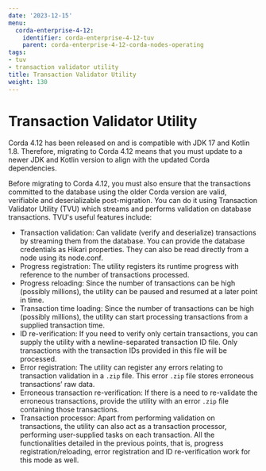 ```yaml
---
date: '2023-12-15'
menu:
  corda-enterprise-4-12:
    identifier: corda-enterprise-4-12-tuv
    parent: corda-enterprise-4-12-corda-nodes-operating
tags:
- tuv
- transaction validator utility
title: Transaction Validator Utility
weight: 130
---
```


# Transaction Validator Utility

Corda 4.12 has been released on and is compatible with JDK 17 and Kotlin 1.8. Therefore, migrating to Corda 4.12 means that you must update to a newer JDK and Kotlin version to align with the updated Corda dependencies.

Before migrating to Corda 4.12, you must also ensure that the transactions committed to the database using the older Corda version are valid, verifiable and deserializable post-migration. You can do it using Transaction Validator Utility (TVU) which streams and performs validation on database transactions. TVU's useful features include:

* Transaction validation: Can validate (verify and deserialize) transactions by streaming them from the database. You can provide the database credentials as Hikari properties. They can also be read directly from a node using its node.conf.
* Progress registration: The utility registers its runtime progress with reference to the number of transactions processed.
* Progress reloading: Since the number of transactions can be high (possibly millions), the utility can be paused and resumed at a later point in time.
* Transaction time loading: Since the number of transactions can be high (possibly millions), the utility can start processing transactions from a supplied transaction time.
* ID re-verification: If you need to verify only certain transactions, you can supply the utility with a newline-separated transaction ID file. Only transactions with the transaction IDs provided in this file will be processed.
* Error registration: The utility can register any errors relating to transaction validation in a `.zip` file. This error `.zip` file stores erroneous transactions’ raw data.
* Erroneous transaction re-verification: If there is a need to re-validate the erroneous transactions, provide the utility with an error `.zip` file containing those transactions.
* Transaction processor: Apart from performing validation on transactions, the utility can also act as a transaction processor, performing user-supplied tasks on each transaction. All the functionalities detailed in the previous points, that is, progress registration/reloading, error registration and ID re-verification work for this mode as well.
